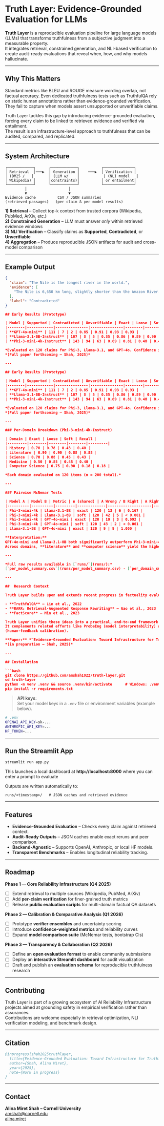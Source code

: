 # Truth Layer: Evidence-Grounded Evaluation for LLMs
**Truth Layer** is a reproducible evaluation pipeline for large language models (LLMs) that transforms truthfulness from a subjective judgment into a measurable property.  
It integrates retrieval, constrained generation, and NLI-based verification to create audit-ready evaluations that reveal when, how, and why models hallucinate.

---

## Why This Matters

Standard metrics like BLEU and ROUGE measure wording overlap, not factual accuracy. Even dedicated truthfulness tests such as TruthfulQA rely on static human annotations rather than evidence-grounded verification.
They fail to capture when models assert unsupported or unverifiable claims.

Truth Layer tackles this gap by introducing evidence-grounded evaluation, forcing every claim to be linked to retrieved evidence and verified via entailment.  
The result is an infrastructure-level approach to truthfulness that can be audited, compared, and replicated.

---

## System Architecture

```text
┌────────────┐      ┌────────────┐          ┌──────────────┐
│ Retrieval  │───▶  │ Generation │    ───▶  │ Verification │
│ (BM25 /   │       │ (LLM w/    │           | (NLI model   │
│ Wikipedia) │      │constraints)│          │ or entailment│
└────────────┘      └────────────┘          └──────────────┘
         │                   │
         ▼                   ▼
Evidence cache          CSV / JSON summaries
(retrieved passages)   (per claim & per model results) 
```

**1) Retrieval** – Collect top-k context from trusted corpora (Wikipedia, PubMed, ArXiv, etc.)  
**2) Constrained Generation** – LLM must answer *only* within retrieved evidence windows  
**3)  NLI Verification** – Classify claims as **Supported**, **Contradicted**, or **Unverifiable**  
**4)  Aggregation** – Produce reproducible JSON artifacts for audit and cross-model comparison  

---

## Example Output

```json
{
  "claim": "The Nile is the longest river in the world.",
  "evidence": [
    "The Nile is 6,650 km long, slightly shorter than the Amazon River."
  ],
  "label": "Contradicted"
}

## Early Results (Prototype)

| Model | Supported | Contradicted | Unverifiable | Exact | Loose | Soft | Recall |
|--------|------------|---------------|---------------|--------|--------|--------|---------|
| **GPT-4o-mini** | 111 | 7 | 2 | 0.85 | 0.91 | 0.93 | 0.93 |
| **Llama-3.1-8B-Instruct** | 107 | 8 | 5 | 0.85 | 0.86 | 0.89 | 0.90 |
| **Phi-3-mini-4k-Instruct** | 143 | 94 | 63 | 0.69 | 0.81 | 0.48 | 0.42 |

*Evaluated on 120 claims for Phi-3, Llama-3.1, and GPT-4o. Confidence intervals represent 95% bootstrap estimates.*  
*(Full paper forthcoming — Shah, 2025)*

---

## Early Results (Prototype)

| Model | Supported | Contradicted | Unverifiable | Exact | Loose | Soft | Recall |
|--------|------------|---------------|---------------|--------|--------|--------|---------|
| **GPT-4o-mini** | 111 | 7 | 2 | 0.85 | 0.91 | 0.93 | 0.93 |
| **Llama-3.1-8B-Instruct** | 107 | 8 | 5 | 0.85 | 0.86 | 0.89 | 0.90 |
| **Phi-3-mini-4k-Instruct** | 143 | 94 | 63 | 0.69 | 0.81 | 0.48 | 0.42 |

*Evaluated on 120 claims for Phi-3, Llama-3.1, and GPT-4o. Confidence intervals represent 95% bootstrap estimates.*  
*(Full paper forthcoming — Shah, 2025)*

---

### Per-Domain Breakdown (Phi-3-mini-4k-Instruct)

| Domain | Exact | Loose | Soft | Recall |
|---------|--------|--------|--------|---------|
| History | 0.78 | 0.78 | 0.43 | 0.40 |
| Literature | 0.90 | 0.90 | 0.88 | 0.88 |
| Science | 0.70 | 0.88 | 0.45 | 0.43 |
| Medicine | 0.50 | 0.85 | 0.45 | 0.40 |
| Computer Science | 0.75 | 0.90 | 0.18 | 0.18 |

*Each domain evaluated on 120 items (n = 200 total).*

---

### Pairwise McNemar Tests

| Model A | Model B | Metric | n (shared) | A Wrong / B Right | A Right / B Wrong | p-value |
|----------|----------|---------|-------------|--------------------|--------------------|----------|
| Phi-3-mini-4k | Llama-3.1-8B | exact | 120 | 13 | 6 | 0.167 |
| Phi-3-mini-4k | Llama-3.1-8B | soft | 120 | 42 | 5 | < 0.001 |
| Phi-3-mini-4k | GPT-4o-mini | exact | 120 | 10 | 3 | 0.092 |
| Phi-3-mini-4k | GPT-4o-mini | soft | 120 | 43 | 2 | < 0.001 |
| Llama-3.1-8B | GPT-4o-mini | exact | 120 | 9 | 9 | 1.000 |

**Interpretation:**  
GPT-4o-mini and Llama-3.1-8B both significantly outperform Phi-3-mini-4k on soft agreement metrics (*p < 0.001*).  
Across domains, **literature** and **computer science** yield the highest grounding consistency, while **medicine** remains most challenging.

---

*Full raw results available in [`runs/`](runs/):*  
[`per_model_summary.csv`](runs/per_model_summary.csv) · [`per_domain_summary.csv`](runs/per_domain_summary.csv) · [`pairwise_mcnemar.csv`](runs/pairwise_mcnemar.csv)

---

##  Research Context

Truth Layer builds upon and extends recent progress in factuality evaluation:

- **TruthfulQA** – Lin et al., 2022  
- **RARR: Retrieval-Augmented Response Rewriting** – Gao et al., 2023  
- **FactScore** – Min et al., 2023  

Truth Layer unifies these ideas into a practical, end-to-end framework for evaluating factual reliability.
It complements related efforts like ProbeEng (model interpretability) and *”OSCE Learning Analytics: Rubric-Guided Generation and Evaluation of LLM Feedback”*
(human-feedback calibration).

**Paper:** *“Evidence-Grounded Evaluation: Toward Infrastructure for Truthful AI.”*  
*(in preparation — Shah, 2025)*

---

## Installation

```bash
git clone https://github.com/amshah1022/truth-layer.git
cd truth-layer
python -m venv .venv && source .venv/bin/activate      # Windows: .venv\Scripts\activate
pip install -r requirements.txt
```

> **API keys:**  
> Set your model keys in a `.env` file or environment variables (example below).

```bash
# .env
OPENAI_API_KEY=sk-...
ANTHROPIC_API_KEY=...
HF_TOKEN=...
```

---

## Run the Streamlit App

```bash
streamlit run app.py
```

This launches a local dashboard at **http://localhost:8000** where you can enter a prompt to evaluate  

Outputs are written automatically to:

```
runs/<timestamp>/   # JSON caches and retrieved evidence
```

---


## Features

- **Evidence-Grounded Evaluation** – Checks every claim against retrieved context.  
- **Audit-Ready Outputs** – JSON caches enable exact reruns and peer comparison.  
- **Backend-Agnostic** – Supports OpenAI, Anthropic, or local HF models.  
- **Transparent Benchmarks** – Enables longitudinal reliability tracking.  

---


## Roadmap

**Phase 1 — Core Reliability Infrastructure (Q4 2025)**
- [ ] Extend retrieval to multiple sources (Wikipedia, PubMed, ArXiv)  
- [ ] Add **per-claim verification** for finer-grained truth metrics  
- [ ] Release **public evaluation scripts** for multi-domain factual QA datasets  

**Phase 2 — Calibration & Comparative Analysis (Q1 2026)**
- [ ] Prototype **verifier ensembles** and uncertainty scoring  
- [ ] Introduce **confidence-weighted metrics** and reliability curves  
- [ ] Expand **model comparison suite** (McNemar tests, bootstrap CIs)  

**Phase 3 — Transparency & Collaboration (Q2 2026)**
- [ ] Define an **open evaluation format** to enable community submissions  
- [ ] Deploy an **interactive Streamlit dashboard** for audit visualization  
- [ ] Draft and publish an **evaluation schema** for reproducible truthfulness research  

---

## Contributing

Truth Layer is part of a growing ecosystem of AI Reliability Infrastructure projects aimed at grounding safety in empirical verification rather than assurances.  
Contributions are welcome especially in retrieval optimization, NLI verification modeling, and benchmark design.

---

## Citation

```bibtex
@inprogress{shah2025truthlayer,
  title={Evidence-Grounded Evaluation: Toward Infrastructure for Truthful AI},
  author={Shah, Alina Miret},
  year={2025},
  note={Work in progress}
}
```

---

## Contact

**Alina Miret Shah – Cornell University**  
 amshah@cornell.edu  
[alina.miret](https://www.linkedin.com/in/alina-miret)







